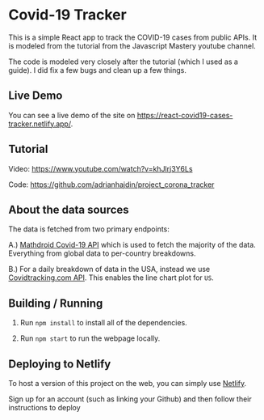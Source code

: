 # Covid-19 Tracker

This is a simple React app to track the COVID-19 cases from public APIs. It is modeled from the tutorial from the Javascript Mastery youtube channel.

The code is modeled very closely after the tutorial (which I used as a guide). I did fix a few bugs and clean up a few things.

## Live Demo

You can see a live demo of the site on https://react-covid19-cases-tracker.netlify.app/.

## Tutorial

Video: https://www.youtube.com/watch?v=khJlrj3Y6Ls

Code: https://github.com/adrianhajdin/project_corona_tracker

## About the data sources

The data is fetched from two primary endpoints:

A.) [Mathdroid Covid-19 API](https://github.com/mathdroid/covid-19-api) which is used to fetch the majority of the data. Everything from global data to per-country breakdowns.

B.) For a daily breakdown of data in the USA, instead we use [Covidtracking.com API](https://covidtracking.com/data/api/). This enables the line chart plot for `US`.

## Building / Running

1. Run `npm install` to install all of the dependencies.

2. Run `npm start` to run the webpage locally.

## Deploying to Netlify

To host a version of this project on the web, you can simply use [Netlify](https://app.netlify.com/).

Sign up for an account (such as linking your Github) and then follow their instructions to deploy
